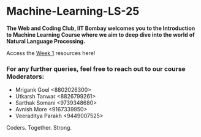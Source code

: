   # Machine-Learning-LS-25
 **The Web and Coding Club, IIT Bombay welcomes you to the Introduction to Machine Learning Course where we aim to deep dive into the world of Natural Language Processing.**

Access the [Week 1](./Week%201) resources here!
 
 ### For any further queries, feel free to reach out to our course Moderators:
 * Mrigank Goel <8802026300>
 * Utkarsh Tanwar <8826799261>
 * Sarthak Somani <9739348680>
 * Avnish More <9167339950>
 * Veeraditya Parakh <9449007525>

Coders. Together. Strong.
